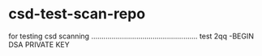 # csd-test-scan-repo
for testing csd scanning
....................................................
test
2qq
-BEGIN DSA PRIVATE KEY
